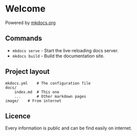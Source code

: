 # Welcome

Powered by [mkdocs.org](https://squidfunk.github.io/mkdocs-material/)

## Commands

* `mkdocs serve` - Start the live-reloading docs server.
* `mkdocs build` - Build the documentation site.

## Project layout

    mkdocs.yml    # The configuration file
    docs/
        index.md  # This one
        ...       # Other markdown pages
	image/	  # From internet

## Licence
Every information is public and can be find easily on internet.
